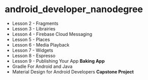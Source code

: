 # android_developer_nanodegree

- Lesson 2 - Fragments
- Lesson 3 - Librairies
- Lesson 4 - Firebase Cloud Messaging
- Lesson 5 - Places
- Lesson 6 - Media Playback
- Lesson 7 - Widgets
- Lesson 8 - Espresso
- Lesson 9 - Publishing Your App
**Baking App**
- Gradle For Android and Java
- Material Design for Android Developers
**Capstone Project**